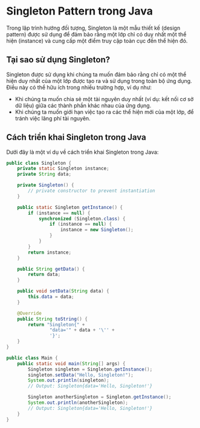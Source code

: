 # Singleton Pattern trong Java

Trong lập trình hướng đối tượng, Singleton là một mẫu thiết kế (design pattern) được sử dụng để đảm bảo rằng một lớp chỉ có duy nhất một thể hiện (instance) và cung cấp một điểm truy cập toàn cục đến thể hiện đó.

## Tại sao sử dụng Singleton?

Singleton được sử dụng khi chúng ta muốn đảm bảo rằng chỉ có một thể hiện duy nhất của một lớp được tạo ra và sử dụng trong toàn bộ ứng dụng. Điều này có thể hữu ích trong nhiều trường hợp, ví dụ như:

- Khi chúng ta muốn chia sẻ một tài nguyên duy nhất (ví dụ: kết nối cơ sở dữ liệu) giữa các thành phần khác nhau của ứng dụng.
- Khi chúng ta muốn giới hạn việc tạo ra các thể hiện mới của một lớp, để tránh việc lãng phí tài nguyên.

## Cách triển khai Singleton trong Java

Dưới đây là một ví dụ về cách triển khai Singleton trong Java:

```java
public class Singleton {
    private static Singleton instance;
    private String data;

    private Singleton() {
        // private constructor to prevent instantiation
    }

    public static Singleton getInstance() {
        if (instance == null) {
            synchronized (Singleton.class) {
                if (instance == null) {
                    instance = new Singleton();
                }
            }
        }
        return instance;
    }

    public String getData() {
        return data;
    }

    public void setData(String data) {
        this.data = data;
    }

    @Override
    public String toString() {
        return "Singleton{" +
                "data='" + data + '\'' +
                '}';
    }
}
```

```java
public class Main {
    public static void main(String[] args) {
        Singleton singleton = Singleton.getInstance();
        singleton.setData("Hello, Singleton!");
        System.out.println(singleton);
        // Output: Singleton{data='Hello, Singleton!'}

        Singleton anotherSingleton = Singleton.getInstance();
        System.out.println(anotherSingleton);
        // Output: Singleton{data='Hello, Singleton!'}
    }
}
```